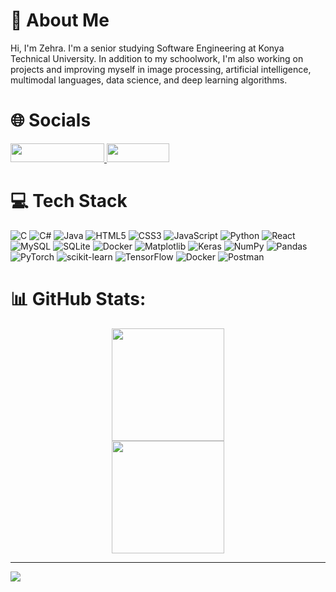 # 💫 About Me
Hi, I'm Zehra. I'm a senior studying Software Engineering at Konya Technical University. In addition to my schoolwork, I'm also working on projects and improving myself in image processing, artificial intelligence, multimodal languages, data science, and deep learning algorithms.

# 🌐 Socials
<p align="left">
  <a href="https://instagram.com/zehra.kucuker_">
    <img src="https://img.shields.io/badge/Instagram-%23E4405F.svg?logo=Instagram&logoColor=white" width="150" height="30"/>
  </a>
  <a href="https://linkedin.com/in/zehra-küçüker-826494264">
    <img src="https://img.shields.io/badge/LinkedIn-%230077B5.svg?logo=linkedin&logoColor=white" width="100" height="30"/>
  </a>
</p>

# 💻 Tech Stack
![C](https://img.shields.io/badge/c-%2300599C.svg?style=for-the-badge&logo=c&logoColor=white) ![C#](https://img.shields.io/badge/c%23-%23239120.svg?style=for-the-badge&logo=csharp&logoColor=white) ![Java](https://img.shields.io/badge/java-%23ED8B00.svg?style=for-the-badge&logo=openjdk&logoColor=white) ![HTML5](https://img.shields.io/badge/html5-%23E34F26.svg?style=for-the-badge&logo=html5&logoColor=white) ![CSS3](https://img.shields.io/badge/css3-%231572B6.svg?style=for-the-badge&logo=css3&logoColor=white) ![JavaScript](https://img.shields.io/badge/javascript-%23323330.svg?style=for-the-badge&logo=javascript&logoColor=%23F7DF1E) ![Python](https://img.shields.io/badge/python-3670A0?style=for-the-badge&logo=python&logoColor=ffdd54) ![React](https://img.shields.io/badge/react-%2320232a.svg?style=for-the-badge&logo=react&logoColor=%2361DAFB) ![MySQL](https://img.shields.io/badge/mysql-4479A1.svg?style=for-the-badge&logo=mysql&logoColor=white) ![SQLite](https://img.shields.io/badge/sqlite-%2307405e.svg?style=for-the-badge&logo=sqlite&logoColor=white) ![Docker](https://img.shields.io/badge/docker-%230db7ed.svg?style=for-the-badge&logo=docker&logoColor=white) ![Matplotlib](https://img.shields.io/badge/Matplotlib-%23ffffff.svg?style=for-the-badge&logo=Matplotlib&logoColor=black) ![Keras](https://img.shields.io/badge/Keras-%23D00000.svg?style=for-the-badge&logo=Keras&logoColor=white) ![NumPy](https://img.shields.io/badge/numpy-%23013243.svg?style=for-the-badge&logo=numpy&logoColor=white) ![Pandas](https://img.shields.io/badge/pandas-%23150458.svg?style=for-the-badge&logo=pandas&logoColor=white) ![PyTorch](https://img.shields.io/badge/PyTorch-%23EE4C2C.svg?style=for-the-badge&logo=PyTorch&logoColor=white) ![scikit-learn](https://img.shields.io/badge/scikit--learn-%23F7931E.svg?style=for-the-badge&logo=scikit-learn&logoColor=white) ![TensorFlow](https://img.shields.io/badge/TensorFlow-%23FF6F00.svg?style=for-the-badge&logo=TensorFlow&logoColor=white) ![Docker](https://img.shields.io/badge/docker-%230db7ed.svg?style=for-the-badge&logo=docker&logoColor=white) ![Postman](https://img.shields.io/badge/Postman-FF6C37?style=for-the-badge&logo=postman&logoColor=white)

# 📊 GitHub Stats:
<p align="center" style="display: flex; flex-direction: column; align-items: center;">
  <img src="https://nirzak-streak-stats.vercel.app/?user=ZehraKucuker&theme=tokyonight&hide_border=false" style="height:180px; object-fit:contain;"/>
  <img src="https://github-readme-stats.vercel.app/api/top-langs/?username=ZehraKucuker&theme=tokyonight&hide_border=false&include_all_commits=false&count_private=false&layout=compact" style="height:180px; object-fit:contain;"/>
</p>

---
[![](https://visitcount.itsvg.in/api?id=ZehraKucuker&icon=0&color=0)](https://visitcount.itsvg.in)
